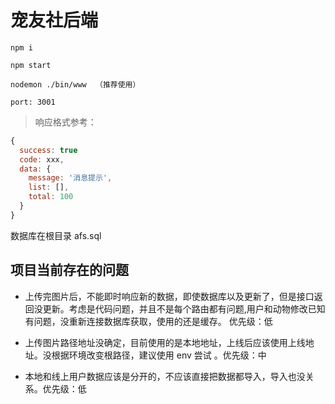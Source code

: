 # 宠友社后端

```
npm i

npm start

nodemon ./bin/www  （推荐使用）

port: 3001
```

> 响应格式参考：

```js
{
  success: true
  code: xxx,
  data: {
    message: '消息提示',
    list: [],
    total: 100
  }
}
```

数据库在根目录 afs.sql

## 项目当前存在的问题

- 上传完图片后，不能即时响应新的数据，即使数据库以及更新了，但是接口返回没更新。考虑是代码问题，并且不是每个路由都有问题,用户和动物修改已知有问题，没重新连接数据库获取，使用的还是缓存。 优先级：低

- 上传图片路径地址没确定，目前使用的是本地地址，上线后应该使用上线地址。没根据环境改变根路径，建议使用 env 尝试 。优先级：中

- 本地和线上用户数据应该是分开的，不应该直接把数据都导入，导入也没关系。优先级：低
